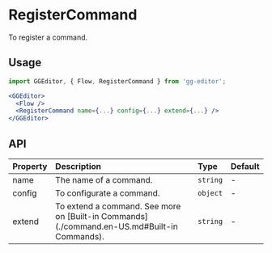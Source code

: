 # RegisterCommand

To register a command.

## Usage

```jsx
import GGEditor, { Flow, RegisterCommand } from 'gg-editor';

<GGEditor>
  <Flow />
  <RegisterCommand name={...} config={...} extend={...} />
</GGEditor>
```

## API

| Property | Description | Type | Default |
| :--- | :--- | :--- | :--- |
| name | The name of a command. | `string` | - |
| config | To configurate a command. | `object` | - |
| extend | To extend a command. See more on [Built-in Commands](./command.en-US.md#Built-in Commands). | `string` | - |
